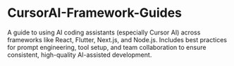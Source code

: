 # CursorAI-Framework-Guides
A guide to using AI coding assistants (especially Cursor AI) across frameworks like React, Flutter, Next.js, and Node.js. Includes best practices for prompt engineering, tool setup, and team collaboration to ensure consistent, high-quality AI-assisted development.
